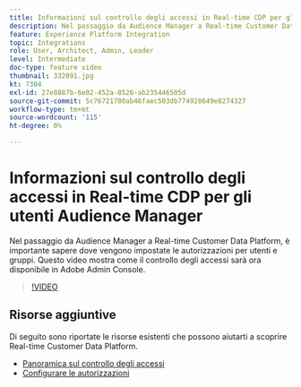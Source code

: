 ```yaml
---
title: Informazioni sul controllo degli accessi in Real-time CDP per gli utenti Audience Manager
description: Nel passaggio da Audience Manager a Real-time Customer Data Platform, è importante sapere dove vengono impostate le autorizzazioni per utenti e gruppi. Questo video mostra come il controllo degli accessi sarà ora disponibile in Adobe Admin Console.
feature: Experience Platform Integration
topic: Integrations
role: User, Architect, Admin, Leader
level: Intermediate
doc-type: feature video
thumbnail: 332091.jpg
kt: 7304
exl-id: 27e8887b-6e02-452a-8526-ab235446505d
source-git-commit: 5c76721780ab46faec503db774928649e8274327
workflow-type: tm+mt
source-wordcount: '115'
ht-degree: 0%

---
```


# Informazioni sul controllo degli accessi in Real-time CDP per gli utenti Audience Manager

Nel passaggio da Audience Manager a Real-time Customer Data Platform, è importante sapere dove vengono impostate le autorizzazioni per utenti e gruppi. Questo video mostra come il controllo degli accessi sarà ora disponibile in Adobe Admin Console.

>[!VIDEO](https://video.tv.adobe.com/v/3410905/?quality=12&learn=on&captions=ita)

## Risorse aggiuntive

Di seguito sono riportate le risorse esistenti che possono aiutarti a scoprire Real-time Customer Data Platform.

* [Panoramica sul controllo degli accessi](https://experienceleague.adobe.com/docs/experience-platform/access-control/home.html?lang=it#access-control-hierarchy-and-workflow)
* [Configurare le autorizzazioni](https://experienceleague.adobe.com/docs/platform-learn/getting-started-for-data-architects-and-data-engineers/configure-permissions.html?lang=it)
